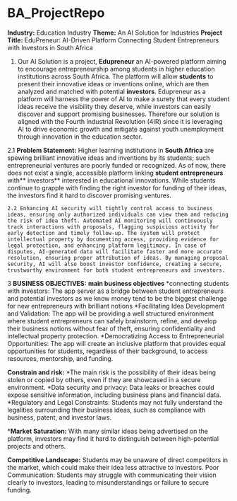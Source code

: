 # BA_ProjectRepo

**Industry:** Education Industry
**Theme:** An AI Solution for Industries
**Project Title:** EduPreneur: AI-Driven Platform Connecting Student Entrepreneurs with Investors in South Africa

1. Our AI Solution is a project, **Edupreneur** an AI-powered platform aiming to encourage entrepreneurship among students in higher education institutions across South Africa. The platform will allow **students** to present their innovative ideas or inventions online, which are then analyzed and matched with potential **investors**. Edupreneur as a platform will harness the power of AI to make a surety that every student ideas receive the visibility they deserve, while investors can easily discover and support promising businesses. Therefore our solution is aligned with the Fourth Industrial Revolution (4IR) since it is leveraging AI to drive economic growth and mitigate against youth unemployment through innovation in the education sector.
   
2.1 **Problem Statement:** 
Higher learning institutions in **South Africa** are spewing brilliant innovative ideas and inventions by its students; such entrepreneurial ventures are poorly funded or recognized. As of now, there does not exist a single, accessible platform linking **student entrepreneurs** with** investors** interested in educational innovations. While students continue to grapple with finding the right investor for funding of their ideas, the investors find it hard to discover promising ventures.


    2.2 Enhancing AI security will tightly control access to business ideas, ensuring only authorized individuals can view them and reducing the risk of idea theft. Automated AI monitoring will continuously track interactions with proposals, flagging suspicious activity for early detection and timely follow-up. The system will protect intellectual property by documenting access, providing evidence for legal protection, and enhancing platform legitimacy. In case of disputes, AI-generated data will facilitate faster and more accurate resolution, ensuring proper attribution of ideas. By managing proposal security, AI will also boost investor confidence, creating a secure, trustworthy environment for both student entrepreneurs and investors.

3 **BUSINESS OBJECTIVES:**
**main business objectives**
*connecting students with investors:
The app server as a bridge between student entrepreneurs and potential investors as we know money tend to be the biggest challenge for new entrepreneurs with brilliant notions
*Facilitating Idea Development and Validation:
The app will be providing a well structured environment where student entrepreneurs can safely brainstorm, refine, and develop their business notions without fear of theft, ensuring confidentiality and intellectual property protection.
*Democratizing Access to Entrepreneurial Opportunities:
The app will create an inclusive platform that provides equal opportunities for students, regardless of their background, to access resources, mentorship, and funding.

**Constrain and risk:**
*The main risk is the possibility of their ideas being stolen or copied by others, even if they are showcased in a secure environment.
*Data security and privacy:
Data leaks or breaches could expose sensitive information, including business plans and financial data.
*Regulatory and Legal Constraints:
Students may not fully understand the legalities surrounding their business ideas, such as compliance with business, patent, and investor laws.

***Market Saturation:**
With many similar ideas being advertised on the platform, investors may find it hard to distinguish between high-potential projects and others.

**Competitive Landscape:**
Students may be unaware of direct competitors in the market, which could make their idea less attractive to investors.
Poor Communication:
Students may struggle with communicating their vision clearly to investors, leading to misunderstandings or failure to secure funding.


